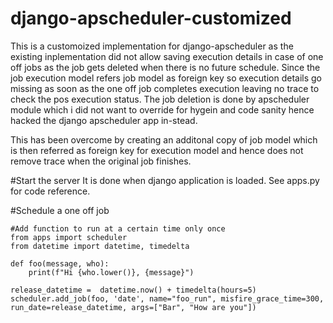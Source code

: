 # django-apscheduler-customized
This is a customoized implementation for django-apscheduler as the existing inplementation did not allow saving execution details in case of one off jobs as the job gets deleted when there is no future schedule. Since the job execution model refers job model as foreign key so execution details go missing as soon as the one off job completes execution leaving no trace to check the pos execution status. The job deletion is done by apscheduler module which i did not want to override for hygein and code sanity hence hacked the django apscheduler app in-stead.

This has been overcome by creating an additonal copy of job model which is then referred as foreign key for execution model and hence does not remove trace when the original job finishes.


#Start the server
It is done when django application is loaded. See apps.py for code reference.

#Schedule a one off job
```
#Add function to run at a certain time only once
from apps import scheduler
from datetime import datetime, timedelta

def foo(message, who):
    print(f"Hi {who.lower()}, {message}")

release_datetime =  datetime.now() + timedelta(hours=5)
scheduler.add_job(foo, 'date', name="foo_run", misfire_grace_time=300, run_date=release_datetime, args=["Bar", "How are you"])
```
